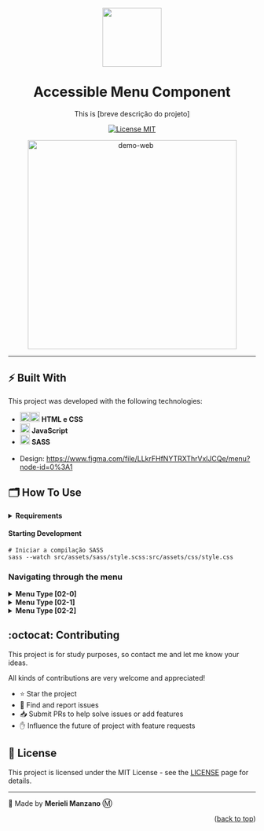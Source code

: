 <h1 align="center">
    <br>
    <img src="[url da Logo do projeto]" alt="" width="120">
    <br>
    <br>
    Accessible Menu Component
</h1>

<p align="center">This is [breve descrição do projeto]</p>

<!-- SHIELDS DO PROJETO -->
<p align="center">
  <a href="https://opensource.org/licenses/MIT">
    <img src="https://img.shields.io/badge/License-MIT-blue.svg" alt="License MIT">
  </a>
</p>
  
<!-- INSERIR GIF DEMO DO PROJETO -->
<div align="center">
  <img src="[GIF DE DEMONSTRAÇÃO OU IMAGEM do projeto]" alt="demo-web" height="425">
</div>

<hr/>

## ⚡ Built With
This project was developed with the following technologies:
- <img src="https://img.icons8.com/color/50/000000/html-5.png"  width="20px"/><img src="https://img.icons8.com/color/48/000000/css3.png" width="20px"/> **HTML e CSS**
- <img src="https://img.icons8.com/color/48/000000/javascript--v1.png"  width="20px"/> **JavaScript**
- <img src="https://img.icons8.com/color/48/000000/sass-avatar.png" width="20px"/> **SASS**
<br><br>
- Design: https://www.figma.com/file/LLkrFHfNYTRXThrVxlJCQe/menu?node-id=0%3A1

## 🗂 How To Use

<details>
<summary> <strong>Requirements</strong> </summary>

##### To clone and run the project:
- Git

##### To Develop:
- Git
- Sass
</details>

#### Starting Development 
```
# Iniciar a compilação SASS
sass --watch src/assets/sass/style.scss:src/assets/css/style.css
```

### Navigating through the menu

<details>
    <summary> <strong>Menu Type [02-0]</strong> </summary>
    Menu Acessivel com interações completas em Vanilla JS Baseado no <a href="https://www.w3.org/TR/2019/NOTE-wai-aria-practices-1.1-20190814/examples/menubar/menubar-1/menubar-1.html#">menu da W3C</a> 

    #### Keyboard Support
    |       Key          |       Function    |
    |       :----:       |       :---        |
    | [**Space**] / [**Enter**] | - Abre o submenu e move o foco para o primeiro item no submenu.<br> - Quando usado no submenu abre o link. |
    | [**ESC**] | - Quando o foco esta em um submenu, fecha o submenu.<br> - Move o foco para o item pai da barra de menus |
    | ➡ | - Move o foco para o próximo item na barra de menus.<br> - Se o foco estiver no último item, move o foco para o primeiro item.<br> - Se o foco estiver em um item de submenu, abre o próximo submenu e coloca o foco no primeiro item. <br> - Se o foco estiver em um item que não possui um submenu: Fecha o submenu; Move o foco para o próximo item na barra de menus; Abre o submenu do item da barra de menus recém-focado, mantendo o foco nesse item da barra de menus pai. |
    | ⬅ | - Move o foco para o item anterior na barra de menus.<br> - Se o foco estiver no primeiro item, move o foco para o último item. |
    | ⬇ | - Abre o submenu e move o foco para o primeiro item no submenu.<br> - Quando em um submenu, move o foco para o próximo item.<br> - Se o foco estiver no último item de um submenu, move o foco para o primeiro item. |
    | ⬆ | - Abre o submenu e move o foco para o último item do submenu.<br> - Quando em um submenu, move o foco para o item anterior.<br> - Se o foco estiver no primeiro item de um submenu, move o foco para o último item. |
    | [**Home**] | Move o foco para o primeiro item na barra de menus/ submenu. |
    | [**End**] | Move o foco para o último item na barra de menus/ submenu. |
    | [Character 🔡] | - Move o foco para o próximo item na barra de menus/ submenu com um nome que começa com o caractere digitado.<br> - Se nenhum dos itens tiver um nome começando com o caractere digitado, o foco não se moverá. |

</details>

<details>
    <summary> <strong>Menu Type [02-1]</strong> </summary>
    Menu Acessivel com interações completas utilizando JS e JQuery Baseado no <a href="https://www.w3.org/TR/2019/NOTE-wai-aria-practices-1.1-20190814/examples/menubar/menubar-1/menubar-1.html#">menu da W3C</a> 

    #### Keyboard Support
    |       Key          |       Function    |
    |       :----:       |       :---        |
    | [**Space**] / [**Enter**] | - Abre o submenu e move o foco para o primeiro item no submenu.<br> - Quando usado no submenu abre o link. |
    | [**ESC**] | - Quando o foco esta em um submenu, fecha o submenu.<br> - Move o foco para o item pai da barra de menus |
    | ➡ | - Move o foco para o próximo item na barra de menus.<br> - Se o foco estiver no último item, move o foco para o primeiro item.<br> - Se o foco estiver em um item de submenu, abre o próximo submenu e coloca o foco no primeiro item. <br> - Se o foco estiver em um item que não possui um submenu: Fecha o submenu; Move o foco para o próximo item na barra de menus; Abre o submenu do item da barra de menus recém-focado, mantendo o foco nesse item da barra de menus pai. |
    | ⬅ | - Move o foco para o item anterior na barra de menus.<br> - Se o foco estiver no primeiro item, move o foco para o último item. |
    | ⬇ | - Abre o submenu e move o foco para o primeiro item no submenu.<br> - Quando em um submenu, move o foco para o próximo item.<br> - Se o foco estiver no último item de um submenu, move o foco para o primeiro item. |
    | ⬆ | - Abre o submenu e move o foco para o último item do submenu.<br> - Quando em um submenu, move o foco para o item anterior.<br> - Se o foco estiver no primeiro item de um submenu, move o foco para o último item. |
    | [**Home**] | Move o foco para o primeiro item na barra de menus/ submenu. |
    | [**End**] | Move o foco para o último item na barra de menus/ submenu. |
    | [Character 🔡] | - Move o foco para o próximo item na barra de menus/ submenu com um nome que começa com o caractere digitado.<br> - Se nenhum dos itens tiver um nome começando com o caractere digitado, o foco não se moverá. |

</details>

<details>
    <summary> <strong>Menu Type [02-2]</strong> </summary>
    Menu Acessivel mais simples utilizando JS e JQuery Baseado no <a href="https://www.w3.org/TR/2019/NOTE-wai-aria-practices-1.1-20190814/examples/menubar/menubar-1/menubar-1.html#">menu da W3C</a> 

    #### Keyboard Support
    |       Key          |       Function    |
    |       :----:       |       :---        |
    | [**Space**] / [**Enter**] | - Abre o submenu e move o foco para o primeiro item no submenu.<br> - Quando usado no submenu abre o link. |
    | [**ESC**] | - Quando o foco esta em um submenu, fecha o submenu.<br> - Move o foco para o item pai da barra de menus |
    | ➡ | - Move o foco para o próximo item na barra de menus.<br> - Se o foco estiver no último item, move o foco para o primeiro item.<br> - Se o foco estiver em um item de submenu, abre o próximo submenu e coloca o foco no primeiro item. <br> - Se o foco estiver em um item que não possui um submenu: Fecha o submenu; Move o foco para o próximo item na barra de menus; Abre o submenu do item da barra de menus recém-focado, mantendo o foco nesse item da barra de menus pai. |
    | ⬅ | - Move o foco para o item anterior na barra de menus.<br> - Se o foco estiver no primeiro item, move o foco para o último item. |
    | ⬇ | - Abre o submenu e move o foco para o primeiro item no submenu.<br> - Quando em um submenu, move o foco para o próximo item.<br> - Se o foco estiver no último item de um submenu, move o foco para o primeiro item. |
    | ⬆ | - Abre o submenu e move o foco para o último item do submenu.<br> - Quando em um submenu, move o foco para o item anterior.<br> - Se o foco estiver no primeiro item de um submenu, move o foco para o último item. |
    | [**Home**] | Move o foco para o primeiro item na barra de menus/ submenu. |
    | [**End**] | Move o foco para o último item na barra de menus/ submenu. |

</details>

## :octocat: Contributing

This project is for study purposes, so contact me and let me know your ideas.

All kinds of contributions are very welcome and appreciated!
   - ⭐️ Star the project
   - 🐛 Find and report issues
   - 📥 Submit PRs to help solve issues or add features
   - ✋ Influence the future of project with feature requests

## 🔖 License

This project is licensed under the MIT License - see the [LICENSE](https://opensource.org/licenses/MIT) page for details.

-------------------------------------

🤍 Made by <strong>Merieli Manzano</strong> Ⓜ

<p align="right">(<a href="#top">back to top</a>)</p>
</details>